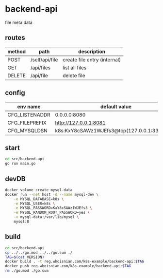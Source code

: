 # backend-api
file meta data

## routes
| method | path           | description                  |
| ------ | -------------- | ---------------------------- |
| POST   | /self/api/file | create file entry (internal) |
| GET    | /api/files     | list all files               |
| DELETE | /api/file      | delete file                  |

## config
| env name       | default value                                |
| -------------- | -------------------------------------------- |
| CFG_LISTENADDR | 0.0.0.0:8080                                 |
| CFG_FILEPREFIX | http://127.0.0.1:8081                        |
| CFG_MYSQLDSN   | k8s:KxY8cSAWz1WJEfs3@tcp(127.0.0.1:3306)/k8s |

## start
```sh
cd src/backend-api
go run main.go
```

## devDB
```sh
docker volume create mysql-data
docker run --net host -d --name mysql-dev \
    -e MYSQL_DATABASE=k8s \
    -e MYSQL_USER=k8s \
    -e MYSQL_PASSWORD=KxY8cSAWz1WJEfs3 \
    -e MYSQL_RANDOM_ROOT_PASSWORD=yes \
    -v mysql-data:/var/lib/mysql \
    mysql:8
```

## build
```sh
cd src/backend-api
cp ../../go.mod ../../go.sum ./
TAG=$(cat VERSION)
docker build . -t reg.whoisnian.com/k8s-example/backend-api:$TAG
docker push reg.whoisnian.com/k8s-example/backend-api:$TAG
rm ./go.mod ./go.sum
```
